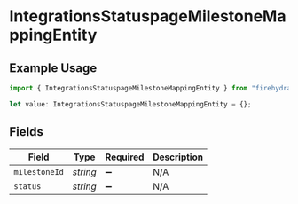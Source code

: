 # IntegrationsStatuspageMilestoneMappingEntity

## Example Usage

```typescript
import { IntegrationsStatuspageMilestoneMappingEntity } from "firehydrant-typescript-sdk/models/components";

let value: IntegrationsStatuspageMilestoneMappingEntity = {};
```

## Fields

| Field              | Type               | Required           | Description        |
| ------------------ | ------------------ | ------------------ | ------------------ |
| `milestoneId`      | *string*           | :heavy_minus_sign: | N/A                |
| `status`           | *string*           | :heavy_minus_sign: | N/A                |